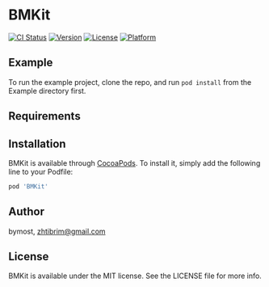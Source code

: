 # BMKit

[![CI Status](http://img.shields.io/travis/bymost/BMKit.svg?style=flat)](https://travis-ci.org/bymost/BMKit)
[![Version](https://img.shields.io/cocoapods/v/BMKit.svg?style=flat)](http://cocoapods.org/pods/BMKit)
[![License](https://img.shields.io/cocoapods/l/BMKit.svg?style=flat)](http://cocoapods.org/pods/BMKit)
[![Platform](https://img.shields.io/cocoapods/p/BMKit.svg?style=flat)](http://cocoapods.org/pods/BMKit)

## Example

To run the example project, clone the repo, and run `pod install` from the Example directory first.

## Requirements

## Installation

BMKit is available through [CocoaPods](http://cocoapods.org). To install
it, simply add the following line to your Podfile:

```ruby
pod 'BMKit'
```

## Author

bymost, zhtibrim@gmail.com

## License

BMKit is available under the MIT license. See the LICENSE file for more info.
